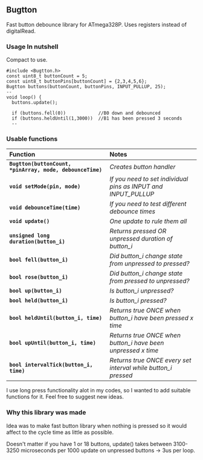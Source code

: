 ## Bugtton
Fast button debounce library for ATmega328P. Uses registers instead of digitalRead.

### Usage In nutshell
Compact to use.
```
#include <Bugtton.h>
const uint8_t buttonCount = 5;
const uint8_t buttonPins[buttonCount] = {2,3,4,5,6};
Bugtton buttons(buttonCount, buttonPins, INPUT_PULLUP, 25);
--
void loop() {
  buttons.update();
  
  if (buttons.fell(0))            //B0 down and debounced
  if (buttons.heldUntil(1,3000))  //B1 has been pressed 3 seconds
  --
```

### Usable functions
Function|Notes
:--------|:--------
**`Bugtton(buttonCount, *pinArray, mode, debounceTime)`**|*Creates button handler*<br>
**`void setMode(pin, mode)`**<br>|*If you need to set individual pins as INPUT and INPUT_PULLUP*
**`void debounceTime(time)`**<br>|*If you need to test different debounce times*
**`void update()`**<br>|*One update to rule them all*
**`unsigned long duration(button_i)`**<br>|*Returns pressed OR unpressed duration of button_i*
**`bool fell(button_i)`**<br>|*Did button_i change state from unpressed to pressed?*
**`bool rose(button_i)`**<br>|*Did button_i change state from pressed to unpressed?*
**`bool up(button_i)`**<br>|*Is button_i unpressed?*
**`bool held(button_i)`**<br>|*Is button_i pressed?*
**`bool heldUntil(button_i, time)`**<br>|*Returns true ONCE when button_i have been pressed x time*
**`bool upUntil(button_i, time)`**<br>|*Returns true ONCE when button_i have been unpressed x time*
**`bool intervalTick(button_i, time)`**|*Returns true ONCE every set interval while button_i pressed*

I use long press functionality alot in my codes, so I wanted to add suitable functions for it. Feel free to suggest new ideas.

### Why this library was made
Idea was to make fast button library when nothing is pressed so it would affect to the cycle time as little as possible.

Doesn't matter if you have 1 or 18 buttons, update() takes between 3100-3250 microseconds per 1000 update on unpressed buttons -> 3us per loop.
